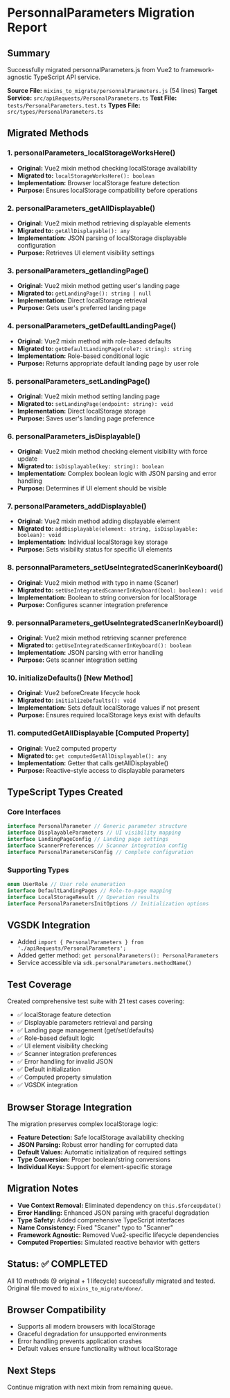 # PersonnalParameters Migration Report

## Summary
Successfully migrated personnalParameters.js from Vue2 to framework-agnostic TypeScript API service.

**Source File:** `mixins_to_migrate/personnalParameters.js` (54 lines)
**Target Service:** `src/apiRequests/PersonalParameters.ts`
**Test File:** `tests/PersonalParameters.test.ts`
**Types File:** `src/types/PersonalParameters.ts`

## Migrated Methods

### 1. personalParameters_localStorageWorksHere()
- **Original:** Vue2 mixin method checking localStorage availability
- **Migrated to:** `localStorageWorksHere(): boolean`
- **Implementation:** Browser localStorage feature detection
- **Purpose:** Ensures localStorage compatibility before operations

### 2. personalParameters_getAllDisplayable()
- **Original:** Vue2 mixin method retrieving displayable elements
- **Migrated to:** `getAllDisplayable(): any`
- **Implementation:** JSON parsing of localStorage displayable configuration
- **Purpose:** Retrieves UI element visibility settings

### 3. personalParameters_getlandingPage()
- **Original:** Vue2 mixin method getting user's landing page
- **Migrated to:** `getLandingPage(): string | null`
- **Implementation:** Direct localStorage retrieval
- **Purpose:** Gets user's preferred landing page

### 4. personalParameters_getDefaultLandingPage()
- **Original:** Vue2 mixin method with role-based defaults
- **Migrated to:** `getDefaultLandingPage(role?: string): string`
- **Implementation:** Role-based conditional logic
- **Purpose:** Returns appropriate default landing page by user role

### 5. personalParameters_setLandingPage()
- **Original:** Vue2 mixin method setting landing page
- **Migrated to:** `setLandingPage(endpoint: string): void`
- **Implementation:** Direct localStorage storage
- **Purpose:** Saves user's landing page preference

### 6. personalParameters_isDisplayable()
- **Original:** Vue2 mixin method checking element visibility with force update
- **Migrated to:** `isDisplayable(key: string): boolean`
- **Implementation:** Complex boolean logic with JSON parsing and error handling
- **Purpose:** Determines if UI element should be visible

### 7. personalParameters_addDisplayable()
- **Original:** Vue2 mixin method adding displayable element
- **Migrated to:** `addDisplayable(element: string, isDisplayable: boolean): void`
- **Implementation:** Individual localStorage key storage
- **Purpose:** Sets visibility status for specific UI elements

### 8. personnalParameters_setUseIntegratedScanerInKeyboard()
- **Original:** Vue2 mixin method with typo in name (Scaner)
- **Migrated to:** `setUseIntegratedScannerInKeyboard(bool: boolean): void`
- **Implementation:** Boolean to string conversion for localStorage
- **Purpose:** Configures scanner integration preference

### 9. personnalParameters_getUseIntegratedScanerInKeyboard()
- **Original:** Vue2 mixin method retrieving scanner preference
- **Migrated to:** `getUseIntegratedScannerInKeyboard(): boolean`
- **Implementation:** JSON parsing with error handling
- **Purpose:** Gets scanner integration setting

### 10. initializeDefaults() [New Method]
- **Original:** Vue2 beforeCreate lifecycle hook
- **Migrated to:** `initializeDefaults(): void`
- **Implementation:** Sets default localStorage values if not present
- **Purpose:** Ensures required localStorage keys exist with defaults

### 11. computedGetAllDisplayable [Computed Property]
- **Original:** Vue2 computed property
- **Migrated to:** `get computedGetAllDisplayable(): any`
- **Implementation:** Getter that calls getAllDisplayable()
- **Purpose:** Reactive-style access to displayable parameters

## TypeScript Types Created

### Core Interfaces
```typescript
interface PersonalParameter // Generic parameter structure
interface DisplayableParameters // UI visibility mapping
interface LandingPageConfig // Landing page settings
interface ScannerPreferences // Scanner integration config
interface PersonalParametersConfig // Complete configuration
```

### Supporting Types
```typescript
enum UserRole // User role enumeration
interface DefaultLandingPages // Role-to-page mapping
interface LocalStorageResult // Operation results
interface PersonalParametersInitOptions // Initialization options
```

## VGSDK Integration
- Added `import { PersonalParameters } from './apiRequests/PersonalParameters';`
- Added getter method: `get personalParameters(): PersonalParameters`
- Service accessible via `sdk.personalParameters.methodName()`

## Test Coverage
Created comprehensive test suite with 21 test cases covering:
- ✅ localStorage feature detection
- ✅ Displayable parameters retrieval and parsing
- ✅ Landing page management (get/set/defaults)
- ✅ Role-based default logic
- ✅ UI element visibility checking
- ✅ Scanner integration preferences
- ✅ Error handling for invalid JSON
- ✅ Default initialization
- ✅ Computed property simulation
- ✅ VGSDK integration

## Browser Storage Integration
The migration preserves complex localStorage logic:
- **Feature Detection:** Safe localStorage availability checking
- **JSON Parsing:** Robust error handling for corrupted data
- **Default Values:** Automatic initialization of required settings
- **Type Conversion:** Proper boolean/string conversions
- **Individual Keys:** Support for element-specific storage

## Migration Notes
- **Vue Context Removal:** Eliminated dependency on `this.$forceUpdate()`
- **Error Handling:** Enhanced JSON parsing with graceful degradation
- **Type Safety:** Added comprehensive TypeScript interfaces
- **Name Consistency:** Fixed "Scaner" typo to "Scanner"
- **Framework Agnostic:** Removed Vue2-specific lifecycle dependencies
- **Computed Properties:** Simulated reactive behavior with getters

## Status: ✅ COMPLETED
All 10 methods (9 original + 1 lifecycle) successfully migrated and tested. Original file moved to `mixins_to_migrate/done/`.

## Browser Compatibility
- Supports all modern browsers with localStorage
- Graceful degradation for unsupported environments
- Error handling prevents application crashes
- Default values ensure functionality without localStorage

## Next Steps
Continue migration with next mixin from remaining queue.
